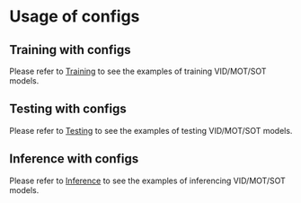 # Usage of configs

## Training with configs

Please refer to [Training](../docs/quick_run.md#training) to see the examples of training VID/MOT/SOT models.

## Testing with configs

Please refer to [Testing](../docs/quick_run.md#testing) to see the examples of testing VID/MOT/SOT models.

## Inference with configs

Please refer to [Inference](../docs/quick_run.md#inference) to see the examples of inferencing VID/MOT/SOT models.
